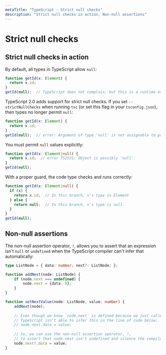 ```yaml
---
metaTitle: "TypeScript - Strict null checks"
description: "Strict null checks in action, Non-null assertions"
---
```


# Strict null checks




## Strict null checks in action


By default, all types in TypeScript allow `null`:

```ts
function getId(x: Element) {
  return x.id;
}
getId(null);  // TypeScript does not complain, but this is a runtime error.

```

TypeScript 2.0 adds support for strict null checks. If you set `--strictNullChecks` when running `tsc` (or set this flag in your `tsconfig.json`), then types no longer permit `null`:

```ts
function getId(x: Element) {
  return x.id;
}
getId(null);  // error: Argument of type 'null' is not assignable to parameter of type 'Element'.

```

You must permit `null` values explicitly:

```ts
function getId(x: Element|null) {
  return x.id;  // error TS2531: Object is possibly 'null'.
}
getId(null);

```

With a proper guard, the code type checks and runs correctly:

```ts
function getId(x: Element|null) {
  if (x) {
    return x.id;  // In this branch, x's type is Element
  } else {
    return null;  // In this branch, x's type is null.
  }
}
getId(null);

```



## Non-null assertions


The non-null assertion operator, `!`, allows you to assert that an expression isn't `null` or `undefined` when the TypeScript compiler can't infer that automatically:

```ts
type ListNode = { data: number; next?: ListNode; };

function addNext(node: ListNode) {
    if (node.next === undefined) {
        node.next = {data: 0};
    }
}

function setNextValue(node: ListNode, value: number) {
    addNext(node);
    
    // Even though we know `node.next` is defined because we just called `addNext`,
    // TypeScript isn't able to infer this in the line of code below:
    // node.next.data = value;
    
    // So, we can use the non-null assertion operator, !,
    // to assert that node.next isn't undefined and silence the compiler warning
    node.next!.data = value;
}

```

